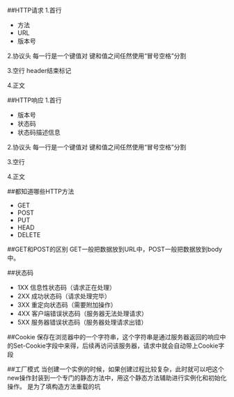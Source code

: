 ##HTTP请求
1.首行
- 方法
- URL
- 版本号

2.协议头
每一行是一个键值对 键和值之间任然使用“冒号空格”分割

3.空行
header结束标记

4.正文


##HTTP响应
1.首行
- 版本号
- 状态码
- 状态码描述信息

2.协议头
每一行是一个键值对 键和值之间任然使用“冒号空格”分割

3.空行

4.正文

##都知道哪些HTTP方法
- GET
- POST
- PUT
- HEAD
- DELETE

##GET和POST的区别
GET一般把数据放到URL中，POST一般把数据放到body中。

##状态码
- 1XX 信息性状态码（请求正在处理）
- 2XX 成功状态码（请求处理完毕）
- 3XX 重定向状态码（需要附加操作）
- 4XX 客户端错误状态码（服务器无法处理请求）
- 5XX 服务器错误状态码（服务器处理请求出错）

##Cookie
保存在浏览器中的一个字符串，这个字符串是通过服务器返回的响应中的Set-Cookie字段中来得，后续再访问该服务器，请求中就会自动带上Cookie字段

##工厂模式
当创建一个实例的时候，如果创建过程比较复杂，此时就可以吧这个new操作封装到一个专门的静态方法中，用这个静态方法辅助进行实例化和初始化操作。
是为了填构造方法重载的坑
